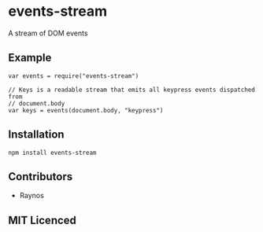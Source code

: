 # events-stream

A stream of DOM events

## Example

```
var events = require("events-stream")

// Keys is a readable stream that emits all keypress events dispatched from
// document.body
var keys = events(document.body, "keypress")
```

## Installation

`npm install events-stream`

## Contributors

 - Raynos

## MIT Licenced